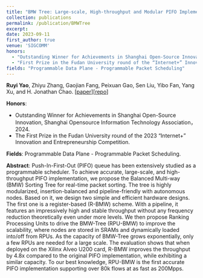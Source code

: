 ```yaml
---
title: "BMW Tree: Large-scale, High-throughput and Modular PIFO Implementation using Balanced Multi-Way Sorting Tree"
collection: publications
permalink: /publication/BMWTree
excerpt: 
date: 2023-09-11
first_author: true
venue: 'SIGCOMM'
honors: 
  - "Outstanding Winner for Achievements in Shanghai Open-Source Innovation (2024)"
  - "First Prize in the Fudan University round of the “Internet+” Innovation and Entrepreneurship Competition (2023)"
fields: "Programmable Data Plane - Programmable Packet Scheduling"
---
```

**Ruyi Yao**, Zhiyu Zhang, Gaojian Fang, Peixuan Gao, Sen Liu, Yibo Fan, Yang Xu, and H. Jonathan Chao. \[[paper](https://ruyiyao.github.io/files/BMWTree.pdf)\]\[[repo](https://github.com/BMWTree/BMWTree)\]

**Honors**: 
* Outstanding Winner for Achievements in Shanghai Open-Source Innovation, Shanghai Opensource Information Technology Association，2024.
* The First Prize in the Fudan University round of the 2023 “Internet+” Innovation and Entrepreneurship Competition.

**Fields**: Programmable Data Plane - Programmable Packet Scheduling. 

**Abstract**: Push-In-First-Out (PIFO) queue has been extensively studied as a programmable scheduler. To achieve accurate, large-scale, and high-throughput PIFO implementation, we propose the Balanced Multi-way (BMW) Sorting Tree for real-time packet sorting. The tree is highly modularized, insertion-balanced and pipeline-friendly with autonomous nodes.
Based on it, we design two simple and efficient hardware designs. The first one is a register-based (R-BMW) scheme. With a pipeline, it features an impressively high and stable throughput without any frequency reduction theoretically even under more levels. We then propose Ranking Processing Units to drive the BMW-Tree (RPU-BMW) to improve the scalability, where nodes are stored in SRAMs and dynamically loaded into/off from RPUs. As the capacity of BMW-Tree grows exponentially, only a few RPUs are needed for a large scale.
The evaluation shows that when deployed on the Xilinx Alveo U200 card, R-BMW improves the throughput by 4.8x compared to the original PIFO implementation, while exhibiting a similar capacity. To our best knowledge, RPU-BMW is the first accurate PIFO implementation supporting over 80k flows at as fast as 200Mpps.


